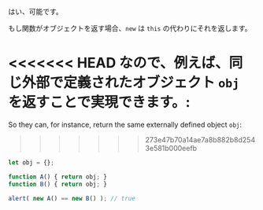 はい、可能です。

もし関数がオブジェクトを返す場合、`new` は `this` の代わりにそれを返します。

<<<<<<< HEAD
なので、例えば、同じ外部で定義されたオブジェクト `obj` を返すことで実現できます。:
=======
So they can, for instance, return the same externally defined object `obj`:
>>>>>>> 273e47b70a14ae7a8b882b8d2543e581b000eefb

```js run no-beautify
let obj = {};

function A() { return obj; }
function B() { return obj; }

alert( new A() == new B() ); // true
```
